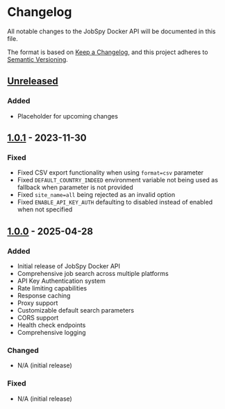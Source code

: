 # Changelog

All notable changes to the JobSpy Docker API will be documented in this file.

The format is based on [Keep a Changelog](https://keepachangelog.com/en/1.0.0/),
and this project adheres to [Semantic Versioning](https://semver.org/spec/v2.0.0.html).

## [Unreleased]

### Added
- Placeholder for upcoming changes

## [1.0.1] - 2023-11-30

### Fixed
- Fixed CSV export functionality when using `format=csv` parameter
- Fixed `DEFAULT_COUNTRY_INDEED` environment variable not being used as fallback when parameter is not provided
- Fixed `site_name=all` being rejected as an invalid option
- Fixed `ENABLE_API_KEY_AUTH` defaulting to disabled instead of enabled when not specified



## [1.0.0] - 2025-04-28

### Added
- Initial release of JobSpy Docker API
- Comprehensive job search across multiple platforms
- API Key Authentication system
- Rate limiting capabilities
- Response caching
- Proxy support
- Customizable default search parameters
- CORS support
- Health check endpoints
- Comprehensive logging

### Changed
- N/A (initial release)

### Fixed
- N/A (initial release)

[Unreleased]: https://github.com/username/job-spy-fastapi/compare/v1.0.0...HEAD
[1.0.1]: https://github.com/username/job-spy-fastapi/releases/tag/v1.0.1
[1.0.0]: https://github.com/username/job-spy-fastapi/releases/tag/v1.0.0
